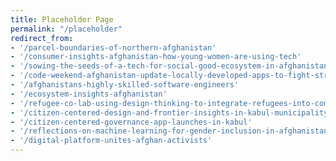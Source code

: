 ```yaml
---
title: Placeholder Page
permalink: "/placeholder"
redirect_from:
- '/parcel-boundaries-of-northern-afghanistan'
- '/consumer-insights-afghanistan-how-young-women-are-using-tech'
- '/sowing-the-seeds-of-a-tech-for-social-good-ecosystem-in-afghanistan'
- '/code-weekend-afghanistan-update-locally-developed-apps-to-fight-street-harassment'
- '/afghanistans-highly-skilled-software-engineers'
- '/ecosystem-insights-afghanistan'
- '/refugee-co-lab-using-design-thinking-to-integrate-refugees-into-communities-in-greece'
- '/citizen-centered-design-and-frontier-insights-in-kabul-municipality'
- '/citizen-centered-governance-app-launches-in-kabul'
- '/reflections-on-machine-learning-for-gender-inclusion-in-afghanistan'
- '/digital-platform-unites-afghan-activists'
---
```

